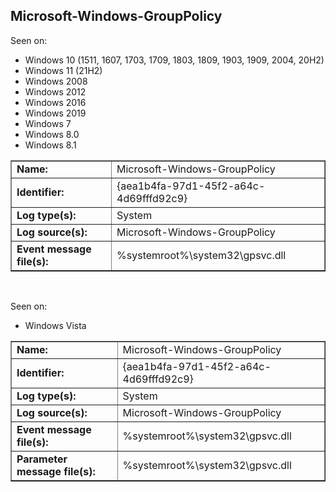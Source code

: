 ## Microsoft-Windows-GroupPolicy

Seen on:
* Windows 10 (1511, 1607, 1703, 1709, 1803, 1809, 1903, 1909, 2004, 20H2)
* Windows 11 (21H2)
* Windows 2008
* Windows 2012
* Windows 2016
* Windows 2019
* Windows 7
* Windows 8.0
* Windows 8.1

<table border="1" class="docutils">
  <tbody>
    <tr>
      <td><b>Name:</b></td>
      <td>Microsoft-Windows-GroupPolicy</td>
    </tr>
    <tr>
      <td><b>Identifier:</b></td>
      <td>{aea1b4fa-97d1-45f2-a64c-4d69fffd92c9}</td>
    </tr>
    <tr>
      <td><b>Log type(s):</b></td>
      <td>System</td>
    </tr>
    <tr>
      <td><b>Log source(s):</b></td>
      <td>Microsoft-Windows-GroupPolicy</td>
    </tr>
    <tr>
      <td><b>Event message file(s):</b></td>
      <td>%systemroot%\system32\gpsvc.dll</td>
    </tr>
  </tbody>
</table>

&nbsp;

Seen on:
* Windows Vista

<table border="1" class="docutils">
  <tbody>
    <tr>
      <td><b>Name:</b></td>
      <td>Microsoft-Windows-GroupPolicy</td>
    </tr>
    <tr>
      <td><b>Identifier:</b></td>
      <td>{aea1b4fa-97d1-45f2-a64c-4d69fffd92c9}</td>
    </tr>
    <tr>
      <td><b>Log type(s):</b></td>
      <td>System</td>
    </tr>
    <tr>
      <td><b>Log source(s):</b></td>
      <td>Microsoft-Windows-GroupPolicy</td>
    </tr>
    <tr>
      <td><b>Event message file(s):</b></td>
      <td>%systemroot%\system32\gpsvc.dll</td>
    </tr>
    <tr>
      <td><b>Parameter message file(s):</b></td>
      <td>%systemroot%\system32\gpsvc.dll</td>
    </tr>
  </tbody>
</table>

&nbsp;

